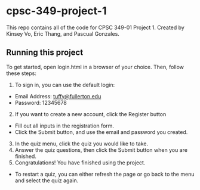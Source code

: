 # cpsc-349-project-1
This repo contains all of the code for CPSC 349-01 Project 1.
Created by Kinsey Vo, Eric Thang, and Pascual Gonzales.

## Running this project
To get started, open login.html in a browser of your choice. Then, follow these steps:
1. To sign in, you can use the default login:
* Email Address: tuffy@fullerton.edu
* Password: 12345678
2. If you want to create a new account, click the Register button
* Fill out all inputs in the registration form.
* Click the Submit button, and use the email and password you created.
3. In the quiz menu, click the quiz you would like to take.
4. Answer the quiz questions, then click the Submit button when you are finished.
5. Congratulations! You have finished using the project.
* To restart a quiz, you can either refresh the page or go back to the menu and select the quiz again.
